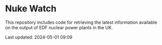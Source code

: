 # Nuke Watch

This repository includes code for retrieving the latest information available on the output of EDF nuclear power plants in the UK.

Last updated: 2024-05-01 09:09
